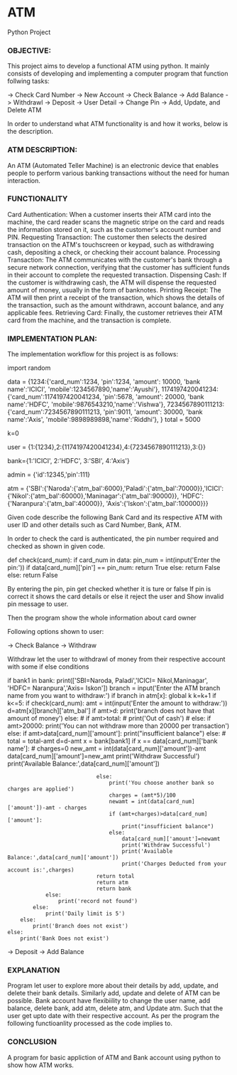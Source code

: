 # ATM

Python Project

### OBJECTIVE:
This project aims to develop a functional ATM using python. It mainly consists of developing and implementing a computer program that function follwing tasks:

-> Check Card Number
-> New Account 
-> Check Balance 
-> Add Balance 
-> Withdrawl
-> Deposit
-> User Detail
-> Change Pin
-> Add, Update, and Delete ATM

In order to understand what ATM functionality is and how it works, below is the description.

### ATM DESCRIPTION:
An ATM (Automated Teller Machine) is an electronic device that enables people to perform various banking transactions without the need for human interaction.

### FUNCTIONALITY

Card Authentication: When a customer inserts their ATM card into the machine, the card reader scans the magnetic stripe on the card and reads the information stored on it, such as the customer's account number and PIN.
Requesting Transaction: The customer then selects the desired transaction on the ATM's touchscreen or keypad, such as withdrawing cash, depositing a check, or checking their account balance.
Processing Transaction: The ATM communicates with the customer's bank through a secure network connection, verifying that the customer has sufficient funds in their account to complete the requested transaction.
Dispensing Cash: If the customer is withdrawing cash, the ATM will dispense the requested amount of money, usually in the form of banknotes.
Printing Receipt: The ATM will then print a receipt of the transaction, which shows the details of the transaction, such as the amount withdrawn, account balance, and any applicable fees.
Retrieving Card: Finally, the customer retrieves their ATM card from the machine, and the transaction is complete.

### IMPLEMENTATION PLAN:
The implementation workflow for this project is as follows:

import random

data = {1234:{'card_num':1234, 'pin':1234, 'amount': 10000, 'bank name':'ICICI', 'mobile':1234567890,'name':'Ayushi'},
        1174197420041234:{'card_num':1174197420041234, 'pin':5678, 'amount': 20000, 'bank name':'HDFC', 'mobile':9876543210,'name':'Vishwa'},
        7234567890111213:{'card_num':7234567890111213, 'pin':9011, 'amount': 30000, 'bank name':'Axis', 'mobile':9898989898,'name':'Riddhi'},
        }
total = 5000

k=0

user = {1:{1234},2:{1174197420041234},4:{7234567890111213},3:{}}

bank={1:'ICICI', 2:'HDFC', 3:'SBI', 4:'Axis'}

admin = {'id':12345,'pin':111}

atm = {'SBI':{'Naroda':{'atm_bal':6000},'Paladi':{'atm_bal':70000}},'ICICI':{'Nikol':{'atm_bal':60000},'Maninagar':{'atm_bal':90000}}, 
        'HDFC':{'Naranpura':{'atm_bal':40000}}, 'Axis':{'Iskon':{'atm_bal':100000}}}
        
        
Given code describe the following Bank Card and its respective ATM with user ID and other details such as Card Number, Bank, ATM.

In order to check the card is authenticated, the pin number required and checked as shown in given code.

def check(card_num):
    if card_num in data:
        pin_num = int(input('Enter the pin:'))
        if data[card_num]['pin'] == pin_num:
            return True
        else:
            return False
    else:
        return False

By entering the pin, pin get checked whether it is ture or false If pin is correct it shows the card details or else it reject the user and Show invalid pin message to user.

Then the program show the whole information about card owner 

Following options shown to user:

-> Check Balance 
-> Withdraw 

Withdraw let the user to withdrawl of money from their respective account with some if else conditions   

if bank1 in bank:
        print(['SBI=Naroda, Paladi','ICICI= Nikol,Maninagar', 'HDFC= Naranpura','Axis= Iskon'])
        branch = input('Enter the ATM branch name from you want to withdraw:')
        if branch in atm[x]:
            global k
            k=k+1
            if k<=5:
                if check(card_num):
                    amt = int(input('Enter the amount to withdraw:'))
                    d=atm[x][branch]['atm_bal']
                    if amt>d:
                        print('branch does not have that amount of money')
                    else:
                        # if amt>total:
                        #     print('Out of cash')
                        # else:
                        if amt>20000:
                            print('You can not withdraw more than 20000 per transaction')
                        else:
                            if amt>data[card_num]['amount']:
                                print("insufficient balance")
                            else:
                                # total = total-amt
                                d=d-amt
                                x = bank[bank1]
                                if x == data[card_num]['bank name']:
                                    # charges=0
                                    new_amt = int(data[card_num]['amount'])-amt
                                    data[card_num]['amount']=new_amt
                                    print('Withdraw Successful')
                                    print('Available Balance:',data[card_num]['amount'])
                                    
                                else:
                                    print('You choose another bank so charges are applied')
                                    charges = (amt*5)/100
                                    newamt = int(data[card_num]['amount'])-amt - charges
                                    if (amt+charges)>data[card_num]['amount']:
                                        print("insufficient balance")
                                    else:
                                        data[card_num]['amount']=newamt
                                        print('Withdraw Successful')
                                        print('Available Balance:',data[card_num]['amount'])
                                        print('Charges Deducted from your account is:',charges)
                                return total
                                return atm
                                return bank
                else:
                    print('record not found')
            else:
                print('Daily limit is 5')
        else:
            print('Branch does not exist')
    else:
        print('Bank Does not exist')
        
        
        
        
        
-> Deposit 
-> Add Balance 

### EXPLANATION

Program let user to explore more about their details by add, update, and delete their bank details. Similarly add, update and delete of ATM can be possible. Bank account have flexibiility to change the user name, add balance, delete bank, add atm, delete atm, and Update atm. Such that the user get upto date with their respective account. 
As per the program the following functioanlity processed as the code implies to.

### CONCLUSION

A program for basic appliction of ATM and Bank account using python to show how ATM works.
